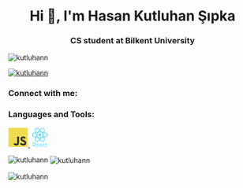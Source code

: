 <h1 align="center">Hi 👋, I'm Hasan Kutluhan Şıpka</h1>
<h3 align="center">CS student at Bilkent University</h3>

<p align="left"> <img src="https://komarev.com/ghpvc/?username=kutluhann&label=Profile%20views&color=0e75b6&style=flat" alt="kutluhann" /> </p>

<p align="left"> <a href="https://github.com/ryo-ma/github-profile-trophy"><img src="https://github-profile-trophy.vercel.app/?username=kutluhann" alt="kutluhann" /></a> </p>

<h3 align="left">Connect with me:</h3>
<p align="left">
</p>

<h3 align="left">Languages and Tools:</h3>
<p align="left"> <a href="https://developer.mozilla.org/en-US/docs/Web/JavaScript" target="_blank" rel="noreferrer"> <img src="https://raw.githubusercontent.com/devicons/devicon/master/icons/javascript/javascript-original.svg" alt="javascript" width="40" height="40"/> </a> <a href="https://reactjs.org/" target="_blank" rel="noreferrer"> <img src="https://raw.githubusercontent.com/devicons/devicon/master/icons/react/react-original-wordmark.svg" alt="react" width="40" height="40"/> </a> </p>

<p><img align="left" src="https://github-readme-stats.vercel.app/api/top-langs?username=kutluhann&show_icons=true&locale=en&layout=compact" alt="kutluhann" /></p>

<p>&nbsp;<img align="center" src="https://github-readme-stats.vercel.app/api?username=kutluhann&show_icons=true&locale=en" alt="kutluhann" /></p>

<p><img align="center" src="https://github-readme-streak-stats.herokuapp.com/?user=kutluhann&" alt="kutluhann" /></p>